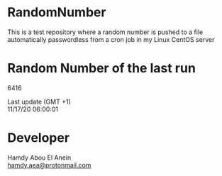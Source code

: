 # RandomNumber    
This is a test repository where a random number is pushed to a file automatically passwordless from a cron job in my Linux CentOS server    
# Random Number of the last run   
6416
      
Last update (GMT +1)    
11/17/20 06:00:01
# Developer    
Hamdy Abou El Anein   
hamdy.aea@protonmail.com
